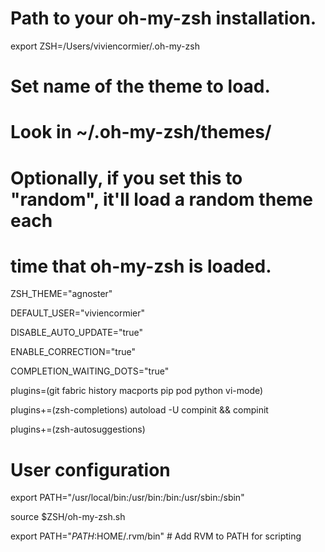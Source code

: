 # Path to your oh-my-zsh installation.
export ZSH=/Users/viviencormier/.oh-my-zsh

# Set name of the theme to load.
# Look in ~/.oh-my-zsh/themes/
# Optionally, if you set this to "random", it'll load a random theme each
# time that oh-my-zsh is loaded.
ZSH_THEME="agnoster"

DEFAULT_USER="viviencormier"

DISABLE_AUTO_UPDATE="true"

ENABLE_CORRECTION="true"

COMPLETION_WAITING_DOTS="true"

plugins=(git fabric history macports pip pod python vi-mode)

plugins+=(zsh-completions)
autoload -U compinit && compinit

plugins+=(zsh-autosuggestions)

# User configuration

export PATH="/usr/local/bin:/usr/bin:/bin:/usr/sbin:/sbin"

source $ZSH/oh-my-zsh.sh

export PATH="$PATH:$HOME/.rvm/bin" # Add RVM to PATH for scripting
